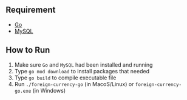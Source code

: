 ## Requirement

- [Go](https://golang.org/doc/install)
- [MySQL](https://www.mysql.com/downloads/)

## How to Run

1. Make sure `Go` and `MySQL` had been installed and running
2. Type `go mod download` to install packages that needed
3. Type `go build` to compile executable file
4. Run `./foreign-currency-go` (in MacoS/Linux) or `foreign-currency-go.exe` (in Windows)
